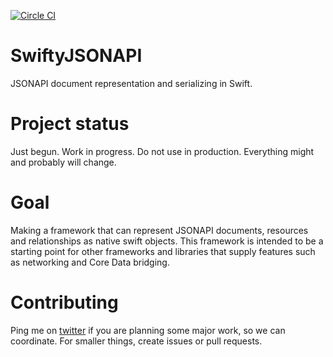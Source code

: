 [![Circle CI](https://circleci.com/gh/thomassnielsen/SwiftyJSONAPI.svg?style=svg)](https://circleci.com/gh/thomassnielsen/SwiftyJSONAPI)

# SwiftyJSONAPI
JSONAPI document representation and serializing in Swift.

# Project status
Just begun. Work in progress. Do not use in production. Everything might and probably will change.

# Goal
Making a framework that can represent JSONAPI documents, resources and relationships as native swift objects.
This framework is intended to be a starting point for other frameworks and libraries that supply features such as networking and Core Data bridging.

# Contributing
Ping me on [twitter](http://twitter.com/thomassnielsen) if you are planning some major work, so we can coordinate. For smaller things, create issues or pull requests.
